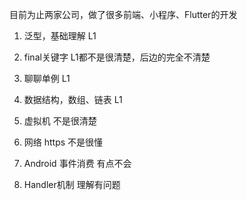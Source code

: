 目前为止两家公司，做了很多前端、小程序、Flutter的开发

1. 泛型，基础理解 L1

2. final关键字 L1都不是很清楚，后边的完全不清楚

3. 聊聊单例 L1 

4. 数据结构，数组、链表 L1 

6. 虚拟机 不是很清楚

7. 网络 https 不是很懂

8. Android 事件消费 有点不会

9. Handler机制 理解有问题
